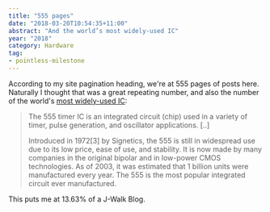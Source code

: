 ```yaml
---
title: "555 pages"
date: "2018-03-20T10:54:35+11:00"
abstract: "And the world’s most widely-used IC"
year: "2018"
category: Hardware
tag:
- pointless-milestone
---
```

According to my site pagination heading, we're at 555 pages of posts here. Naturally I thought that was a great repeating number, and also the number of the world's [most widely-used IC]:

> The 555 timer IC is an integrated circuit (chip) used in a variety of timer, pulse generation, and oscillator applications. [..] 
>
> Introduced in 1972[3] by Signetics, the 555 is still in widespread use due to its low price, ease of use, and stability. It is now made by many companies in the original bipolar and in low-power CMOS technologies. As of 2003, it was estimated that 1 billion units were manufactured every year. The 555 is the most popular integrated circuit ever manufactured.

This puts me at 13.63% of a J-Walk Blog.

[most widely-used IC]: https://en.wikipedia.org/wiki/555_timer_IC

